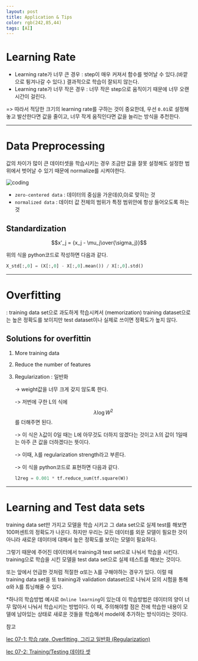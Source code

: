 ```yaml
---
layout: post
title: Application & Tips
color: rgb(242,85,44)
tags: [AI]
---
```


# Learning Rate
- Learning rate가 너무 큰 경우 : step이 매우 커져서 함수를 벗어날 수 있다.(바깥으로 튕겨나갈 수 있다.) 결과적으로 학습이 잘되지 않는다.
- Learning rate가 너무 작은 경우 : 너무 작은 step으로 움직이기 때문에 너무 오랜 시간이 걸린다.

=> 따라서 적당한 크기의 learning rate를 구하는 것이 중요한데, 우선 `0.01`로 설정해놓고 발산한다면 값을 줄이고, 너무 작게 움직인다면 값을 늘리는 방식을 추천한다.
- - -
# Data Preprocessing
값의 차이가 많이 큰 데이터셋을 학습시키는 경우 조금만 값을 잘못 설정해도 설정한 범위에서 벗어날 수 있기 때문에 normalize를 시켜야한다.

![coding](../../../assets/img/posts/lec7_data_preprocessing.png)
- `zero-centered data` : 데이터의 중심을 가운데(0,0)로 맞히는 것
- `normalized data` : 데이터 값 전체의 범위가 특정 범위안에 항상 들어오도록 하는 것

## Standardization
$$x'_j = {x_j - \mu_j\over{\sigma_j}}$$

위의 식을 python코드로 작성하면 다음과 같다.
```py
X_std[:,0] = (X[:,0] - X[:,0].mean()) / X[:,0].std()
```
- - -
# Overfitting
: training data set으로 과도하게 학습시켜서 (memorization) training dataset으로는 높은 정확도를 보이지만 test dataset이나 실제로 쓰이면 정확도가 높지 않다.

## Solutions for overfittin
1. More training data
1. Reduce the number of features
1. Regularization : 일반화

    -> weight값을 너무 크게 갖지 않도록 한다.

    -> 저번에 구한 L의 식에 $$λ\log{W^2}$$ 를 더해주면 된다.

    -> 이 식은 λ값이 0일 때는 L에 아무것도 더하지 않겠다는 것이고 λ의 값이 1일때는 아주 큰 값을 더하겠다는 뜻이다.

    -> 이때, λ를 regularization strength라고 부른다.
    
    -> 이 식을 python코드로 표현하면 다음과 같다.
    ```py
    l2reg = 0.001 * tf.reduce_sum(tf.square(W))
    ```
- - -
# Learning and Test data sets
training data set만 가지고 모델을 학습 시키고 그 data set으로 실제 test를 해보면 100퍼센트의 정확도가 나온다. 
하지만 우리는 모든 데이터를 외운 모델이 필요한 것이 아니라 새로운 데이터에 대해서 높은 정확도를 보이는 모델이 필요하다.

그렇기 때문에 주어진 데이터에서 training과 test set으로 나눠서 학습을 시킨다. 
training으로 학습을 시킨 모델을 test data set으로 실제 테스트를 해보는 것이다.

또는 앞에서 언급한 것처럼 적절한 α또는 λ를 구해야하는 경우가 있다. 이럴 때 training data set을 또 training과 validation dataset으로 나눠서 모의 시험을 통해 α와 λ를 튜닝해줄 수 있다.

*하나의 학습방법 예시로 `Online learning`이 있는데 이 학습방법은 데이터의 양이 너무 많아서 나눠서 학습시키는 방법이다. 이 때, 주의해야할 점은 전에 학습한 내용이 모델에 남아있는 상태로 새로운 것들을 학습해서 model에 추가하는 방식이라는 것이다.

참고

[lec 07-1: 학습 rate, Overfitting, 그리고 일반화 (Regularization)](https://www.youtube.com/watch?v=1jPjVoDV_uo&list=PLlMkM4tgfjnLSOjrEJN31gZATbcj_MpUm&index=18)

[lec 07-2: Training/Testing 데이타 셋](https://www.youtube.com/watch?v=KVv1nMSlPzY&list=PLlMkM4tgfjnLSOjrEJN31gZATbcj_MpUm&index=19)